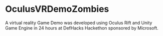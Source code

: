 # OculusVRDemoZombies
A virtual reality Game Demo was developed using Oculus Rift and Unity Game Engine in 24 hours at DefHacks Hackethon sponsored by Microsoft. 
